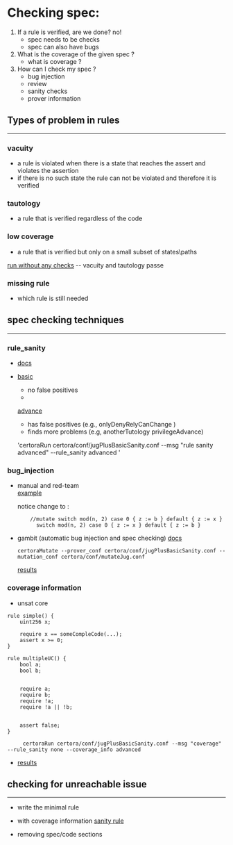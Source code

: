 

#  Checking spec:

1. If a rule is verified, are we done? no!
    - spec needs to be checks
    - spec can also have bugs
2. What is the coverage of the given spec ?
    - what is coverage ?
3. How can I check my spec ?
    - bug injection
    - review
    - sanity checks  
    - prover information

## Types of problem in rules
---
###  vacuity 

- a rule is violated when there is a state that reaches the assert and violates the assertion
- if there is no such state the rule can not be violated and therefore it is verified 

###  tautology 
- a rule that is verified regardless of the code

### low coverage
- a rule that is verified but only on a small subset of states\paths 

[run without any checks](https://prover.certora.com/output/40726/ae573916bde243929b216ccd73d891bf/?anonymousKey=f07d11423064e5267d597d2b3893ad7235d54b9f)
     -- vacuity and tautology passe

### missing rule
- which rule is still needed


     
## spec checking techniques
---
### rule_sanity 
 - [docs](https://docs.certora.com/en/latest/docs/prover/checking/sanity.html)

 - [basic](https://prover.certora.com/output/40726/2888f9b5c8194913b3a6f4e767a36036/?anonymousKey=b3d6ec3084f9a52e5e5c1072776ccb13a5b2d1c4)
    - no false positives
    - 


    [advance](https://prover.certora.com/output/40726/dd1624f0bd8045ed8c3730636f05529d/?anonymousKey=57e6cae5e7cc8403d3ac47dca2241955acd7e1d0) 
    - has false positives (e.g., onlyDenyRelyCanChange )
    - finds more problems (e.g, anotherTutology  privilegeAdvance)

    'certoraRun certora/conf/jugPlusBasicSanity.conf --msg "rule sanity advanced" --rule_sanity advanced  ' 


### bug_injection
 - manual and red-team  
    [example](https://prover.certora.com/output/40726/4b50cbbd95a74b838e61fee1249a3bc2/?anonymousKey=b2050c9a2ddab45329c49d2dc7abc31fd5cc3ad0) 
  
    notice change to :
    ```  
        //mutate switch mod(n, 2) case 0 { z := b } default { z := x }
          switch mod(n, 2) case 0 { z := x } default { z := b }
    ```
 - gambit (automatic bug injection and spec checking)
    [docs](https://docs.certora.com/en/latest/docs/gambit/index.html)

     `certoraMutate --prover_conf certora/conf/jugPlusBasicSanity.conf --mutation_conf certora/conf/mutateJug.conf`

     [results](https://mutation-testing.certora.com/?id=1e3efd41-d268-41e9-9a45-ab8f27a25ad6&anonymousKey=12462220-a74d-488c-864e-e2715c92194b)



### coverage information
 - unsat core

```
rule simple() {
    uint256 x;

    require x == someCompleCode(...);
    assert x >= 0;
}
```
```
rule multipleUC() { 
	bool a;
	bool b;	


	require a;
	require b;
	require !a;
	require !a || !b;


	assert false;	
}
```

```
     certoraRun certora/conf/jugPlusBasicSanity.conf --msg "coverage" --rule_sanity none --coverage_info advanced    
```

 - [results](https://prover.certora.com/output/40726/87999894fb3145e79808feea6a242307/UnsatCoreVisualisation.html?anonymousKey=1adcc07749ebf4c99624feb79a63141656d10406)     

## checking for unreachable issue
---
 - write the minimal rule
 - with coverage information
 [sanity rule](https://prover.certora.com/output/40726/7e8b84b8c4114e8f8e466a99350975a8/UnsatCoreVisualisation.html?anonymousKey=9340d433406d76eae452faed44ddca2528de7301)

- removing spec/code sections